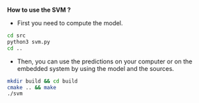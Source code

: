 **How to use the SVM ?**

- First you need to compute the model.

```bash
cd src
python3 svm.py
cd ..
```

- Then, you can use the predictions on your computer or on the embedded system by using the model and the sources.

```bash
mkdir build && cd build
cmake .. && make
./svm
```
